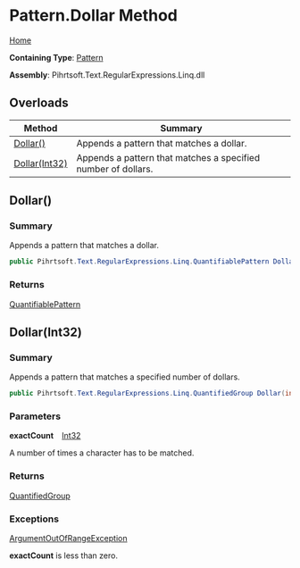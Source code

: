 # Pattern\.Dollar Method

[Home](../../../../../../README.md)

**Containing Type**: [Pattern](../README.md)

**Assembly**: Pihrtsoft\.Text\.RegularExpressions\.Linq\.dll

## Overloads

| Method | Summary |
| ------ | ------- |
| [Dollar()](#Pihrtsoft_Text_RegularExpressions_Linq_Pattern_Dollar) | Appends a pattern that matches a dollar\. |
| [Dollar(Int32)](#Pihrtsoft_Text_RegularExpressions_Linq_Pattern_Dollar_System_Int32_) | Appends a pattern that matches a specified number of dollars\. |

## Dollar\(\) <a name="Pihrtsoft_Text_RegularExpressions_Linq_Pattern_Dollar"></a>

### Summary

Appends a pattern that matches a dollar\.

```csharp
public Pihrtsoft.Text.RegularExpressions.Linq.QuantifiablePattern Dollar()
```

### Returns

[QuantifiablePattern](../../QuantifiablePattern/README.md)

## Dollar\(Int32\) <a name="Pihrtsoft_Text_RegularExpressions_Linq_Pattern_Dollar_System_Int32_"></a>

### Summary

Appends a pattern that matches a specified number of dollars\.

```csharp
public Pihrtsoft.Text.RegularExpressions.Linq.QuantifiedGroup Dollar(int exactCount)
```

### Parameters

**exactCount** &ensp; [Int32](https://docs.microsoft.com/en-us/dotnet/api/system.int32)

A number of times a character has to be matched\.

### Returns

[QuantifiedGroup](../../QuantifiedGroup/README.md)

### Exceptions

[ArgumentOutOfRangeException](https://docs.microsoft.com/en-us/dotnet/api/system.argumentoutofrangeexception)

**exactCount** is less than zero\.

